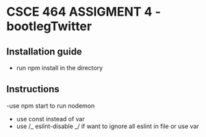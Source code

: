 # CSCE 464 ASSIGMENT 4 - bootlegTwitter

## Installation guide

- run npm install in the directory

## Instructions

-use npm start to run nodemon

- use const instead of var
- use /_ eslint-disable _/ if want to ignore all eslint in file or use var
